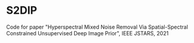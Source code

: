 # S2DIP
Code for paper "Hyperspectral Mixed Noise Removal Via Spatial-Spectral Constrained Unsupervised Deep Image Prior", IEEE JSTARS, 2021

